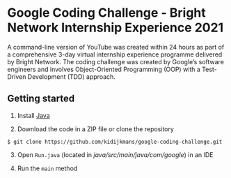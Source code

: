 # Google Coding Challenge - Bright Network Internship Experience 2021

A command-line version of YouTube was created within 24 hours as part of a comprehensive 3-day virtual internship experience programme delivered by Bright Network. The coding challenge was created by Google’s software engineers and involves Object-Oriented Programming (OOP) with a Test-Driven Development (TDD) approach.

## Getting started

1. Install [Java](https://www.oracle.com/java/technologies/downloads/#java17)

2. Download the code in a ZIP file or clone the repository

``` $ git clone https://github.com/kidijkmans/google-coding-challenge.git ```

3. Open `Run.java` (located in *java/src/main/java/com/google*) in an IDE

4. Run the `main` method
